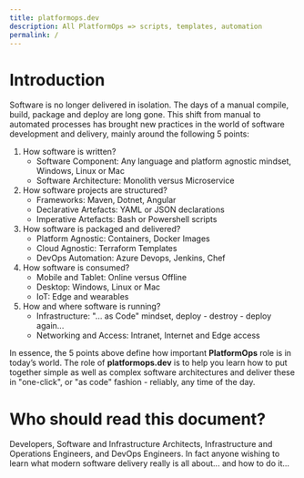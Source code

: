 ```yaml
---
title: platformops.dev
description: All PlatformOps => scripts, templates, automation
permalink: /
---
```


# Introduction

Software is no longer delivered in isolation. The days of a manual compile, build, package and deploy are long gone. This shift from manual to automated processes has brought new practices in the world of software development and delivery, mainly around the following 5 points:

1. How software is written?
    - Software Component: Any language and platform agnostic mindset, Windows, Linux or Mac
    - Software Architecture: Monolith versus Microservice
2. How software projects are structured?
    - Frameworks: Maven, Dotnet, Angular
    - Declarative Artefacts: YAML or JSON declarations
    - Imperative Artefacts: Bash or Powershell scripts
3. How software is packaged and delivered?
    - Platform Agnostic: Containers, Docker Images
    - Cloud Agnostic: Terraform Templates
    - DevOps Automation: Azure Devops, Jenkins, Chef
4. How software is consumed?
    - Mobile and Tablet: Online versus Offline
    - Desktop: Windows, Linux or Mac
    - IoT: Edge and wearables
5. How and where software is running?
    - Infrastructure: "... as Code" mindset, deploy - destroy - deploy again...
    - Networking and Access: Intranet, Internet and Edge access

In essence, the 5 points above define how important **PlatformOps** role is in today’s world. The role of **platformops.dev** is to help you learn how to put together simple as well as complex software architectures and deliver these in "one-click", or "as code" fashion - reliably, any time of the day.

# Who should read this document?

Developers, Software and Infrastructure Architects, Infrastructure and Operations Engineers, and DevOps Engineers. In fact anyone wishing to learn what modern software delivery really is all about... and how to do it...